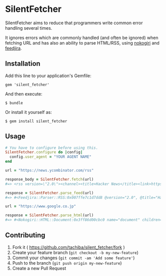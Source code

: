 # SilentFetcher

SilentFetcher aims to reduce that programmers write common error handling several times.

It ignores errors which are commonly handled (and often be ignored) when fetching URL and has also an ability to parse HTML/RSS, using [nokogiri](https://github.com/sparklemotion/nokogiri) and [feedjira](https://github.com/feedjira/feedjira).

## Installation

Add this line to your application's Gemfile:

    gem 'silent_fetcher'

And then execute:

    $ bundle

Or install it yourself as:

    $ gem install silent_fetcher

## Usage

```rb
# You have to configure before using this.
SilentFetcher.configure do |config|
  config.user_agent = "YOUR AGENT NAME"
end

url = "https://news.ycombinator.com/rss"

response_body = SilentFetcher.fetch(url)
#=> <rss version=\"2.0\"><channel><title>Hacker News</title><link>https: ...

response = SilentFetcher.parse_feed(url)
#=> #<Feedjira::Parser::RSS:0x007ffe7c1d7dd8 @version="2.0", @title="Hacker News", @url="https://news.ycombinator.com/", ...

url = "https://www.google.co.jp"

response = SilentFetcher.parse_html(url)
#=> #<Nokogiri::HTML::Document:0x3ff86d00cbc0 name="document" children=[#<Nokogiri::XML::DTD:0x3ff86d00c0e4 name="html">, ...
```

## Contributing

1. Fork it ( https://github.com/tachiba/silent_fetcher/fork )
2. Create your feature branch (`git checkout -b my-new-feature`)
3. Commit your changes (`git commit -am 'Add some feature'`)
4. Push to the branch (`git push origin my-new-feature`)
5. Create a new Pull Request
